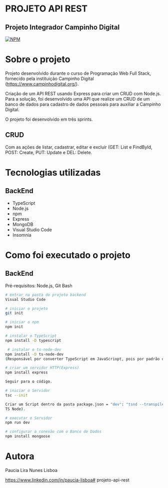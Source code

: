 # PROJETO API REST

## Projeto Integrador Campinho Digital

[![NPM](https://img.shields.io/npm/l/react)](https://github.com/Paucinha/API-REST/blob/master/LICENSE) 

# Sobre o projeto

Projeto desenvolvido durante o curso de Programação Web Full Stack, fornecido pela instituição Campinho Digital (https://www.campinhodigital.org/).

Criação de um  API REST usando Express para criar um CRUD com Node.js. Para a solução, foi desenvolvido uma API que realize um CRUD de um banco de dados para cadastro de dados pessoais para auxiliar a Campinho Digital.

O projeto foi desenvolvido em três sprints.

## CRUD
Com as ações de listar, cadastrar, editar e excluir (GET: List e FindById, POST: Create, PUT: Update e DEL: Delete.

# Tecnologias utilizadas

## BackEnd

- TypeScript
- Node.js
- npm
- Express
- MongoDB
- Visual Studio Code
- Insomnia

# Como foi executado o projeto

## BackEnd
Pré-requisitos: Node.js, Git Bash

```bash
# entrar na pasta do projeto backend
Visual Studio Code

# iniciar o projeto
git init

# iniciar o npm
npm init

# instalar o TypeScript
npm install -D typescript

 # instalar o ts-node-dev
npm install -D ts-node-dev
(Responsável por converter TypeScript em JavaScriopt, pois por padrão o Node.js só entende JavaScript).

# criar um servidor HTTP(Express)
npm install express

Seguir para o código.

# iniciar o Servidor
tsc --init

Criar um Script dentro da pasta package.json = "dev": "tsnd --transpile-only --respawn --ignore-watch node_modules src/server.ts", (esse comando esta na documentação 
TS Node).

# executar o Servidor
npm run dev

# configurar a conexão com o Banco de Dados
npm install mongoose
```

# Autora

Paucia Lira Nunes Lisboa

https://www.linkedin.com/in/paucia-lisboa# projeto-api-rest
